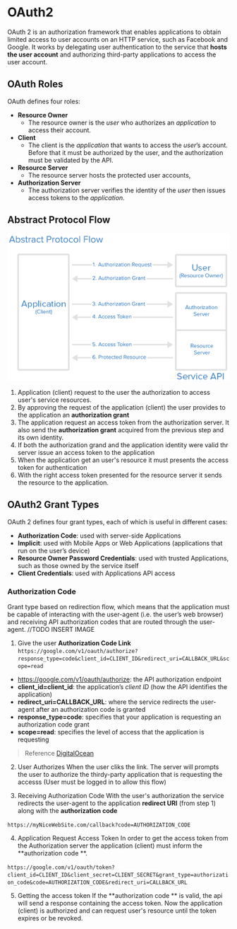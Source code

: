 # OAuth2
OAuth 2 is an authorization framework that enables applications to obtain limited access to user accounts on an HTTP service, such as Facebook and Google. It works by delegating user authentication to the service that **hosts the user account** and authorizing third-party applications to access the user account.

## OAuth Roles

OAuth defines four roles:

-   **Resource Owner**
	- The resource owner is the _user_ who authorizes an _application_ to access their account.
-   **Client**
	- The client is the _application_ that wants to access the _user_’s account. Before that it must be authorized by the user, and the authorization must be validated by the API.
-   **Resource Server**
	- The resource server hosts the protected user accounts,
-   **Authorization Server**
	-	The authorization server verifies the identity of the _user_ then issues access tokens to the _application_.


## Abstract Protocol Flow
![Abstract Protocol Flow](abstractFlowOAhtu2.png)
1. Application (client) request to the user the authorization to access user's service resources.
2. By approving the request of the application (client) the user provides to the application an **authorization grant**
3. The application request an access token from the authorization server. It also send the **authorization grant** acquired from the previous step and its own identity.
4. If both the authorization grand and the application identity were valid thr server issue an access token to the application
5. When the application get an user's resource it must presents the access token for authentication
6. With the right access token presented for the resource server it sends the resource to the application.

## OAuth2 Grant Types
OAuth 2 defines four grant types, each of which is useful in different cases:
-   **Authorization Code**: used with server-side Applications
-   **Implicit**: used with Mobile Apps or Web Applications (applications that run on the user’s device)
-   **Resource Owner Password Credentials**: used with trusted Applications, such as those owned by the service itself
-   **Client Credentials**: used with Applications API access

### Authorization Code
Grant type based on redirection flow, which means that the application must be capable of interacting with the user-agent (i.e. the user’s web browser) and receiving API authorization codes that are routed through the user-agent.
//TODO INSERT IMAGE

1. Give the user **Authorization Code Link**
`https://google.com/v1/oauth/authorize?response_type=code&client_id=CLIENT_ID&redirect_uri=CALLBACK_URL&scope=read`

* https://google.com/v1/oauth/authorize: the API authorization endpoint
* **client_id=client_id**: the application’s _client ID_ (how the API identifies the application)
* **redirect_uri=CALLBACK_URL**: where the service redirects the user-agent after an authorization code is granted
* **response_type=code**: specifies that your application is requesting an authorization code grant
* **scope=read**: specifies the level of access that the application is requesting
> Reference [DigitalOcean](https://www.digitalocean.com/community/tutorials/an-introduction-to-oauth-2)

2. User Authorizes
When the user cliks the link. The server will prompts the user to authorize the thirdy-party application that is requesting the accesss (User must be logged in to allow this flow)

3. Receiving Authorization Code
With the user's authorization the service redirects the user-agent to the application **redirect URI** (from step 1) along with the **authorization code**

`https://myNiceWebSite.com/callback?code=AUTHORIZATION_CODE`

4. Application Request Access Token
In order to get the access token from the Authorization server the application (client) must inform the **authorization code **.

`https://google.com/v1/oauth/token?client_id=CLIENT_ID&client_secret=CLIENT_SECRET&grant_type=authorization_code&code=AUTHORIZATION_CODE&redirect_uri=CALLBACK_URL`

5. Getting the access token
If the  **authorization code ** is valid, the api will send a response containing the access token. Now the application (client) is authorized and can request user's resource until the token expires or be revoked.

